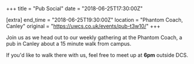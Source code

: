 +++
title = "Pub Social"
date = "2018-06-25T17:30:00Z"

[extra]
end_time = "2018-06-25T19:30:00Z"
location = "Phantom Coach, Canley"
original = "https://uwcs.co.uk/events/pub-t3w10/"
+++

Join us as we head out to our weekly gathering at the Phantom Coach, a pub in Canley about a 15 minute walk from campus.

  

If you'd like to walk there with us, feel free to meet up at **6pm** outside DCS.

